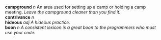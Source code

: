 __campground__ _n_ An area used for setting up a camp or holding a camp meeting. _Leave the campground cleaner than you find it._  
__contrivance__ _n_  
__hideous__ _adj_ _A hideous practice._  
__boon__ _n_ _A consistent lexicon is a great boon to the programmers who must use your code._  